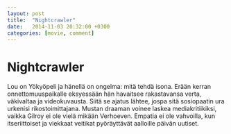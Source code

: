 ```yaml
---
layout: post
title:  "Nightcrawler"
date:   2014-11-03 20:32:00 +0300
categories: [movie, comment]
---
```


# Nightcrawler

Lou on Yökyöpeli ja hänellä on ongelma: mitä tehdä isona. Erään kerran onnettomuuspaikalle eksyessään hän havaitsee rakastavansa verta, väkivaltaa ja videokuvausta. Siitä se ajatus lähtee, jospa sitä sosiopaatin ura urkenisi rikostoimittajana. Mustan draaman voinee laskea mediakritiikiksi, vaikka Gilroy ei ole vielä mikään Verhoeven. Empatia ei ole vahvoilla, kun itseriittoiset ja viekkaat veitikat pyöräyttävät aalloille päivän uutiset.

[//]: # "http://www.imdb.com/title/tt2872718/"